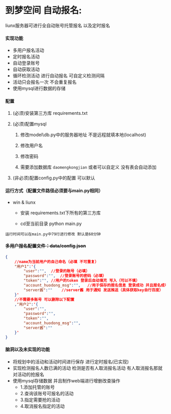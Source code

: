 # 到梦空间 自动报名:

liunx服务器可进行全自动账号托管报名 以及定时报名



#### 实现功能

- 多用户报名活动
- 定时报名活动
- 自动登录账号
- 自动获取活动
- 循环检测活动 进行自动报名 可自定义检测间隔
- 活动只会报名一次 不会重复报名
- 使用mysql进行数据的存储



#### 配置

1. (必须)安装第三方库 requirements.txt 

2. (必须)配置mysql

   1. 修改model\db.py中的服务器地址 不是远程就填本地(localhost)

   1. 修改用户名

   1. 修改密码

   1. 需要添加数据库 `daomengkongjian` 或者可以自定义 没有表会自动添加

3. (非必须)配置config.py中的配置 可以默认



#### 运行方式（配置文件路径必须要与main.py相同）

- win & liunx
  - 安装 requirements.txt下所有的第三方库
  
  - cd至当前目录 python main.py

`运行时间可以在main.py中79行进行修改 默认是60分钟`



#### ~~多用户报名配置文件：data/config.json~~

```json
{
    //name为当前用户的自己命名（必填 不可重复）
    "用户1":'{	
        "user":"",	//登录的账号（必填）
        "password":"",	//登录账号的密码（必填）
        "token":"",	//用户的token 登录后自动填充 写入（可以不填）
        "account_huodong_msg":"",	//用于保存的报名信息 登录成功 并且报名成功后会自动写入（不填）
        "server酱":""	//server酱 用于通知 发送推送（具体获取key自行百度）
    }'
	//不需要多账号 可以删除以下配置
	,"用户2":'{
        "user":"",
        "password":"",
        "token":"",
        "account_huodong_msg":"",
        "server酱":""
    }'
}
```



#### 脑洞以及未实现的功能

- 将规划中的活动和活动时间进行保存 进行定时报名(已实现)
- 实现检测报名人数已满的活动 检测是否有人取消报名活动 有人取消报名那就对活动的抢报名
- 使用mysql存储数据 并且制作web端进行增删改查操作
  - 1.添加托管的账号
  - 2.查询该账号可报名的活动
  - 3.指定需要抢的活动
  - 4.取消报名指定的活动

